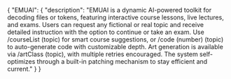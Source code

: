 {
  "EMUAI": {
    "description": "EMUAI is a dynamic AI-powered toolkit for decoding files or tokens, featuring interactive course lessons, live lectures, and exams. Users can request any fictional or real topic and receive detailed instruction with the option to continue or take an exam. Use /courseList (topic) for smart course suggestions, or /code (number) (topic) to auto-generate code with customizable depth. Art generation is available via /artClass (topic), with multiple retries encouraged. The system self-optimizes through a built-in patching mechanism to stay efficient and current."
  }
}
